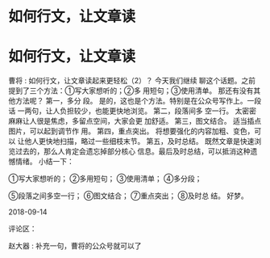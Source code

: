 # 如何行文，让文章读

# 如何行文，让文章读

曹将 : 如何行文，让文章读起来更轻松（2）？ 今天我们继续 聊这个话题。之前提到了三个方法：①写大家想听的；②多 用短句；③使用清单。 那还有没有其他方法呢？ 第一，多分 段。 是的，这也是个方法。特别是在公众号写作上。一段话 一两句，让人负担较少，也能更快地浏览。 第二，段落间多 空一行。 太密密麻麻让人很是焦虑，多留点空间，大家会更 加舒适。 第三，图文结合。 适当插点图片，可以起到调节作 用。 第四，重点突出。 将想要强化的内容加粗、变色，可以 让他人更快地扫描，略过一些细枝末节。 第五，及时总结。 既然文章是快速浏览过去的，那么人肯定会遗忘掉部分核心 信息。最后及时总结，可以抵消这种遗憾情绪。 小结一下：

①写大家想听的； ②多用短句； ③使用清单； ④多分段；

⑤段落之间多空一行； ⑥图文结合； ⑦重点突出； ⑧及时总 结。 好梦。

2018-09-14

评论区：

赵大器 : 补充一句，曹将的公众号就可以了